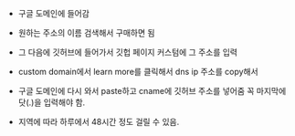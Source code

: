 - 구글 도메인에 들어감

- 원하는 주소의 이름 검색해서 구매하면 됨

- 그 다음에 깃허브에 들어가서 깃헙 페이지 커스텀에 그 주소를 입력

- custom domain에서 learn more를 클릭해서 dns ip 주소를 copy해서

- 구글 도메인에 다시 와서 paste하고 cname에 깃허브 주소를 넣어줌 꼭 마지막에 닷(.)을 입력해야 함.

- 지역에 따라 하루에서 48시간 정도 걸릴 수 있음.